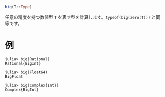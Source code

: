 ```julia
big(T::Type)
```

任意の精度を持つ数値型 `T` を表す型を計算します。`typeof(big(zero(T)))` と同等です。

# 例

```jldoctest
julia> big(Rational)
Rational{BigInt}

julia> big(Float64)
BigFloat

julia> big(Complex{Int})
Complex{BigInt}
```
